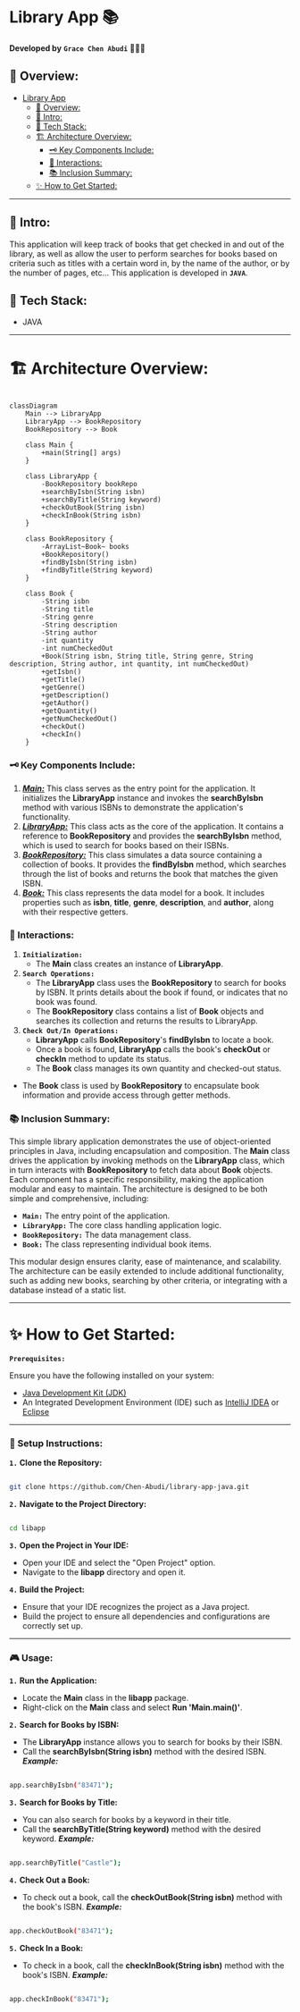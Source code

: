# Library App 📚

**Developed by** **`Grace Chen Abudi`** 👩🏽‍💻

## 📣 Overview:

- [Library App](#library-app-)
    - [📣 Overview:](#-overview)
    - [🔎 Intro:](#-intro)
    - [🧰 Tech Stack:](#-tech-stack)
    - [🏗️ Architecture Overview:](#-architecture-overview)
      - [🗝️ Key Components Include:](#-key-components-include)
      - [🔄 Interactions:](#-interactions)
      - [📚 Inclusion Summary:](#-inclusion-summary)
    - [✨ How to Get Started:](#-how-to-get-started)

---

## 🔎 Intro:

This application will keep track of books that get checked in and out of the library, 
as well as allow the user to perform searches for books based on criteria such as titles 
with a certain word in, by the name of the author, or by the number of pages, etc... 
This application is developed in **```JAVA```**.

## 🧰 Tech Stack:

- JAVA

---

# 🏗️ Architecture Overview:

```mermaid

classDiagram
    Main --> LibraryApp
    LibraryApp --> BookRepository
    BookRepository --> Book

    class Main {
        +main(String[] args)
    }

    class LibraryApp {
        -BookRepository bookRepo
        +searchByIsbn(String isbn)
        +searchByTitle(String keyword)
        +checkOutBook(String isbn)
        +checkInBook(String isbn)
    }

    class BookRepository {
        -ArrayList~Book~ books
        +BookRepository()
        +findByIsbn(String isbn)
        +findByTitle(String keyword)
    }

    class Book {
        -String isbn
        -String title
        -String genre
        -String description
        -String author
        -int quantity
        -int numCheckedOut
        +Book(String isbn, String title, String genre, String description, String author, int quantity, int numCheckedOut)
        +getIsbn()
        +getTitle()
        +getGenre()
        +getDescription()
        +getAuthor()
        +getQuantity()
        +getNumCheckedOut()
        +checkOut()
        +checkIn()
    }

```

### 🗝️ Key Components Include:

1. **_<ins>Main:</ins>_** This class serves as the entry point for the application. 
  It initializes the **LibraryApp** instance and invokes the **searchByIsbn** method with various ISBNs
  to demonstrate the application's functionality.
2. **_<ins>LibraryApp:</ins>_** This class acts as the core of the application. 
  It contains a reference to **BookRepository** and provides the **searchByIsbn** method, which is used to
  search for books based on their ISBNs.
3. **_<ins>BookRepository:</ins>_** This class simulates a data source containing a collection of books. 
  It provides the **findByIsbn** method, which searches through the list of books and returns the book
  that matches the given ISBN.
4. **_<ins>Book:</ins>_** This class represents the data model for a book. It includes properties such
   as **isbn**, **title**, **genre**, **description**, and **author**, along with their respective getters.


### 🔄 Interactions:

1. **```Initialization:```**
   - The **Main** class creates an instance of **LibraryApp**.
2. **```Search Operations:```**
   - The **LibraryApp** class uses the **BookRepository** to search for books by ISBN. It prints details
   about the book if found, or indicates that no book was found.
   - The **BookRepository** class contains a list of **Book** objects and searches its collection and
     returns the results to LibraryApp.
3. **```Check Out/In Operations:```**
   - **LibraryApp** calls **BookRepository**'s **findByIsbn** to locate a book.
   - Once a book is found, **LibraryApp** calls the book's **checkOut** or **checkIn** method to
     update its status.
   - The **Book** class manages its own quantity and checked-out status.
- The **Book** class is used by **BookRepository** to encapsulate book information and provide access
  through getter methods.


### 📚 Inclusion Summary:

This simple library application demonstrates the use of object-oriented principles in Java, 
including encapsulation and composition.
The **Main** class drives the application by invoking methods on the **LibraryApp** class, 
which in turn interacts with **BookRepository** to fetch data about **Book** objects.
Each component has a specific responsibility, making the application modular and easy to maintain.
The architecture is designed to be both simple and comprehensive, including:

  - **```Main:```** The entry point of the application.
  - **```LibraryApp:```** The core class handling application logic.
  - **```BookRepository:```** The data management class.
  - **```Book:```** The class representing individual book items.

This modular design ensures clarity, ease of maintenance, and scalability.
The architecture can be easily extended to include additional functionality, such as adding new books,
searching by other criteria, or integrating with a database instead of a static list.


---

# ✨ How to Get Started:

**```Prerequisites:```**

Ensure you have the following installed on your system:

  - [Java Development Kit (JDK)](https://www.oracle.com/java/technologies/downloads/#java11)
  - An Integrated Development Environment (IDE) such as [IntelliJ IDEA](https://www.jetbrains.com/idea/download/?section=mac) 
    or [Eclipse](https://www.eclipse.org/)

---

### 🚀 Setup Instructions:

**```1.```** **Clone the Repository:**
```bash

git clone https://github.com/Chen-Abudi/library-app-java.git

```

**```2.```** **Navigate to the Project Directory:**

```bash

cd libapp

```

**```3.```** **Open the Project in Your IDE:**
  - Open your IDE and select the "Open Project" option.
  - Navigate to the **libapp** directory and open it.

**```4.```** **Build the Project:**
  - Ensure that your IDE recognizes the project as a Java project.
  - Build the project to ensure all dependencies and configurations are correctly set up.

---

### 🎮 Usage:

**```1.```** **Run the Application:**
  - Locate the **Main** class in the **libapp** package.
  - Right-click on the **Main** class and select **Run 'Main.main()'**.

**```2.```** **Search for Books by ISBN:**
  - The **LibraryApp** instance allows you to search for books by their ISBN.
  - Call the **searchByIsbn(String isbn)** method with the desired ISBN.
    ***Example:***
```bash

app.searchByIsbn("83471");

```

**```3.```** **Search for Books by Title:**
  - You can also search for books by a keyword in their title.
  - Call the **searchByTitle(String keyword)** method with the desired keyword.
    ***Example:***
```bash

app.searchByTitle("Castle");

```

**```4.```** **Check Out a Book:**
  - To check out a book, call the **checkOutBook(String isbn)** method with the book's ISBN.
    ***Example:***
```bash

app.checkOutBook("83471");

```

**```5.```** **Check In a Book:**
  - To check in a book, call the **checkInBook(String isbn)** method with the book's ISBN.
    ***Example:***
```bash

app.checkInBook("83471");

```

